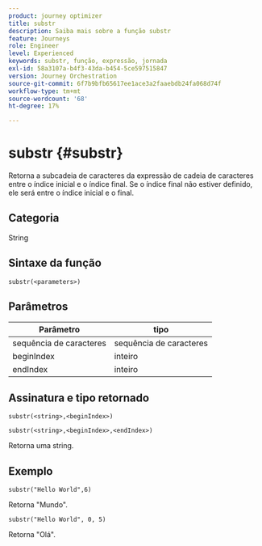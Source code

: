 ```yaml
---
product: journey optimizer
title: substr
description: Saiba mais sobre a função substr
feature: Journeys
role: Engineer
level: Experienced
keywords: substr, função, expressão, jornada
exl-id: 58a3107a-b4f3-43da-b454-5ce597515847
version: Journey Orchestration
source-git-commit: 6f7b9bfb65617ee1ace3a2faaebdb24fa068d74f
workflow-type: tm+mt
source-wordcount: '68'
ht-degree: 17%

---
```


# substr {#substr}

Retorna a subcadeia de caracteres da expressão de cadeia de caracteres entre o índice inicial e o índice final. Se o índice final não estiver definido, ele será entre o índice inicial e o final.

## Categoria

String

## Sintaxe da função

`substr(<parameters>)`

## Parâmetros

| Parâmetro | tipo |
|-------------|----------|
| sequência de caracteres | sequência de caracteres |
| beginIndex | inteiro |
| endIndex | inteiro |

## Assinatura e tipo retornado

`substr(<string>,<beginIndex>)`

`substr(<string>,<beginIndex>,<endIndex>)`

Retorna uma string.

## Exemplo

`substr("Hello World",6)`

Retorna &quot;Mundo&quot;.

`substr("Hello World", 0, 5)`

Retorna &quot;Olá&quot;.
